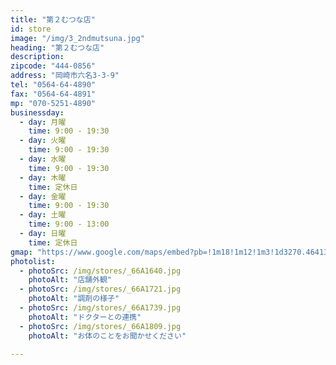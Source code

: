 ```yaml
---
title: "第２むつな店"
id: store
image: "/img/3_2ndmutsuna.jpg"
heading: "第２むつな店"
description:
zipcode: "444-0856"
address: "岡崎市六名3-3-9"
tel: "0564-64-4890"
fax: "0564-64-4891"
mp: "070-5251-4890"
businessday:
  - day: 月曜
    time: 9:00 - 19:30
  - day: 火曜
    time: 9:00 - 19:30
  - day: 水曜
    time: 9:00 - 19:30
  - day: 木曜
    time: 定休日
  - day: 金曜
    time: 9:00 - 19:30
  - day: 土曜
    time: 9:00 - 13:00
  - day: 日曜
    time: 定休日
gmap: "https://www.google.com/maps/embed?pb=!1m18!1m12!1m3!1d3270.464134584635!2d137.15499031576803!3d34.94497398037248!2m3!1f0!2f0!3f0!3m2!1i1024!2i768!4f13.1!3m3!1m2!1s0x6004bd3f18140bf5%3A0x281a55563447da9!2z44OR44OK44OX44Op44K56Jas5bGAIOesrO-8kuOCgOOBpOOBquW6lw!5e0!3m2!1sja!2sjp!4v1529091675479"
photolist:
  - photoSrc: /img/stores/_66A1640.jpg
    photoAlt: "店舗外観"
  - photoSrc: /img/stores/_66A1721.jpg
    photoAlt: "調剤の様子"
  - photoSrc: /img/stores/_66A1739.jpg
    photoAlt: "ドクターとの連携"
  - photoSrc: /img/stores/_66A1809.jpg
    photoAlt: "お体のことをお聞かせください"

---
```

